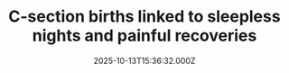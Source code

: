 ---
title: "C-section births linked to sleepless nights and painful recoveries"
date: 2025-10-13T15:36:32.000Z
category: Health
externalLink: "https://www.sciencedaily.com/releases/2025/10/251013040331.htm"
image: ""
excerpt: "Women who undergo C-sections are more likely to experience debilitating pain and sleep disorders in the months after giving birth. Researchers found both qualitative and large-scale data supporting this link, including a 16% increase in sleep disorder diagnoses. Proper pain management and healthy sleep habits can reduce these risks, helping new mothers recover more smoothly and avoid complications like depression…"
---